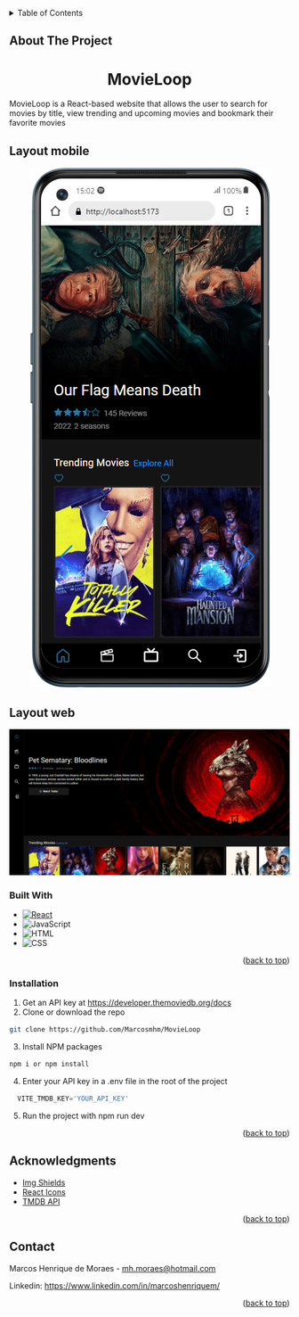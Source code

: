 <a name="readme-top"></a>



<!-- TABLE OF CONTENTS -->
<details>
  <summary>Table of Contents</summary>
  <ol>
    <li>
      <ul>
        <a href="#about-the-project">About The Project</a>
        <li><a href="#built-with">Built With</a></li>
      </ul>
    </li>
    <li><a href="#contact">Contact</a></li>
    <li><a href="#acknowledgments">Acknowledgments</a></li>
  </ol>
</details>




## About The Project
<h1 align="center">MovieLoop</h1>
MovieLoop is a React-based website that allows the user to search for movies by title, view trending and upcoming movies and bookmark their favorite movies


## Layout mobile
<div align="center">
  <img src="./src//assets/images/mobile-layout.png/" alt="Logo">
</div>


## Layout web
<div align="center">
  <img src="./src//assets/images/desktop-layout.png/" alt="Logo">
</div>




### Built With

* [![React][React.js]][React-url]
* ![JavaScript][javascript]
* ![HTML][html]
* ![CSS][css]


<p align="right">(<a href="#readme-top">back to top</a>)</p>



### Installation

1. Get an API key at https://developer.themoviedb.org/docs
2. Clone or download the repo
  ```sh
  git clone https://github.com/Marcosmhm/MovieLoop
  ```
3. Install NPM packages
  ```sh
  npm i or npm install
  ```
4. Enter your API key in a .env file in the root of the project
  ```js
    VITE_TMDB_KEY='YOUR_API_KEY'
  ```
5. Run the project with npm run dev

<p align="right">(<a href="#readme-top">back to top</a>)</p>

<!-- ACKNOWLEDGMENTS -->
## Acknowledgments

* [Img Shields](https://shields.io)
* [React Icons](https://react-icons.github.io/react-icons/search)
* [TMDB API][TMDB-url]

<p align="right">(<a href="#readme-top">back to top</a>)</p>





<!-- CONTACT -->
## Contact

Marcos Henrique de Moraes - mh.moraes@hotmail.com

Linkedin: https://www.linkedin.com/in/marcoshenriquem/


<p align="right">(<a href="#readme-top">back to top</a>)</p>




<!-- MARKDOWN LINKS & IMAGES -->
<!-- https://www.markdownguide.org/basic-syntax/#reference-style-links -->
[React.js]: https://img.shields.io/badge/React-20232A?style=for-the-badge&logo=react&logoColor=61DAFB
[React-url]: https://reactjs.org/
[javascript]: https://img.shields.io/badge/JavaScript-F7DF1E?style=for-the-badge&logo=javascript&logoColor=black
[css]: https://img.shields.io/badge/CSS3-1572B6?style=for-the-badge&logo=css3&logoColor=white
[html]: https://img.shields.io/badge/HTML5-E34F26?style=for-the-badge&logo=html5&logoColor=white
[TMDB-url]: https://developer.themoviedb.org/docs
